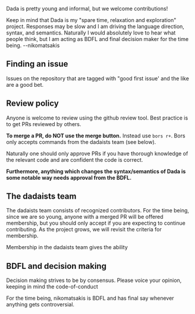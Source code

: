Dada is pretty young and informal, but we welcome contributions! 

Keep in mind that Dada is my "spare time, relaxation and exploration" project. Responses may be slow and I am driving the language direction, syntax, and semantics. Naturally I would absolutely love to hear what people think, but I am acting as BDFL and final decision maker for the time being. --nikomatsakis

## Finding an issue

Issues on the repository that are tagged with "good first issue' and the like are a good bet.

## Review policy

Anyone is welcome to review using the github review tool. Best practice is to get PRs reviewed by others.

**To merge a PR, do NOT use the merge button.** Instead use `bors r+`. Bors only accepts commands from the dadaists team (see below).

Naturally one should only approve PRs if you have thorough knowledge of the relevant code and are confident the code is correct.

**Furthermore, anything which changes the syntax/semantics of Dada is some notable way needs approval from the BDFL.**

## The dadaists team

The dadaists team consists of recognized contributors. For the time being, since we are so young, anyone with a merged PR will be offered membership, but you should only accept if you are expecting to continue contributing.  As the project grows, we will revisit the criteria for membership.

Membership in the dadaists team gives the ability

## BDFL and decision making

Decision making strives to be by consensus. Please voice your opinion, keeping in mind the code-of-conduct

For the time being, nikomatsakis is BDFL and has final say whenever anything gets controversial.
